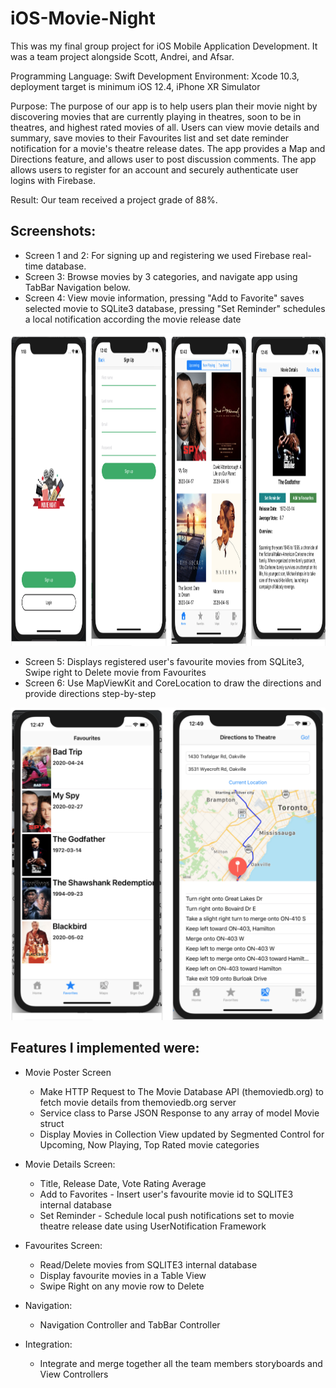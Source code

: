 # iOS-Movie-Night
This was my final group project for iOS Mobile Application Development. It was a team project alongside Scott, Andrei, and Afsar.

Programming Language: Swift
Development Environment: Xcode 10.3, deployment target is minimum iOS 12.4, iPhone XR Simulator

Purpose: The purpose of our app is to help users plan their movie night by discovering movies that are currently playing in theatres, soon to be in theatres, and highest rated movies of all. Users can view movie details and summary, save movies to their Favourites list and set date reminder notification for a movie's theatre release dates. The app provides a Map and Directions feature, and allows user to post discussion comments. The app allows users to register for an account and securely authenticate user logins with Firebase.

Result: Our team received a project grade of 88%.
    
## Screenshots:

- Screen 1 and 2: For signing up and registering we used Firebase real-time database. 
- Screen 3: Browse movies by 3 categories, and navigate app using TabBar Navigation below.
- Screen 4: View movie information, pressing "Add to Favorite" saves selected movie to SQLite3 database, pressing "Set Reminder" schedules a local notification according the movie release date
<img src="screenshots/screens1.png" height="500" alt="UI Screens of Login, Register, Movie Collections, Movie Details">

- Screen 5: Displays registered user's favourite movies from SQLite3, Swipe right to Delete movie from Favourites
- Screen 6: Use MapViewKit and CoreLocation to draw the directions and provide directions step-by-step
<img src="screenshots/screens2.png" height="500" alt="UI Screens of Favorites, Map Get Directions">

## Features I implemented were:

  - Movie Poster Screen 
    - Make HTTP Request to The Movie Database API (themoviedb.org) to fetch movie details from themoviedb.org server
    - Service class to Parse JSON Response to any array of model Movie struct
    - Display Movies in Collection View updated by Segmented Control for Upcoming, Now Playing, Top Rated movie categories
    
  - Movie Details Screen:
    - Title, Release Date, Vote Rating Average
    - Add to Favorites - Insert user's favourite movie id to SQLITE3 internal database
    - Set Reminder - Schedule local push notifications set to movie theatre release date using UserNotification Framework
    
  - Favourites Screen:
    - Read/Delete movies from SQLITE3 internal database
    - Display favourite movies in a Table View
    - Swipe Right on any movie row to Delete
    
  - Navigation:
    - Navigation Controller and TabBar Controller
    
  - Integration:
    - Integrate and merge together all the team members storyboards and View Controllers

